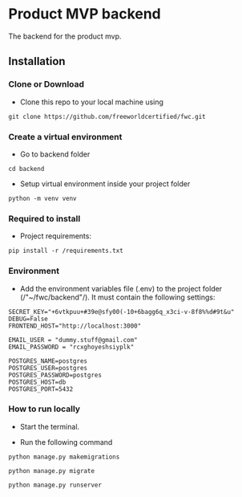 # Product MVP backend
The backend for the product mvp.

## Installation

### Clone or Download

-  Clone this repo to your local machine using   
```
git clone https://github.com/freeworldcertified/fwc.git
```

### Create a virtual environment

- Go to backend folder
```
cd backend
```

- Setup virtual environment inside your project folder
```
python -m venv venv
```

### Required to install

- Project requirements:
```
pip install -r /requirements.txt
```

### Environment

- Add the environment variables file (.env) to the project folder (/"~/fwc/backend"/).
It must contain the following settings:
```
SECRET_KEY="+6vtkpuu+#39e@sfy00(-10+6bagg6q_x3ci-v-8f8%%d#9t&u"
DEBUG=False
FRONTEND_HOST="http://localhost:3000"

EMAIL_USER = "dummy.stuff@gmail.com"
EMAIL_PASSWORD = "rcxghoyeshsiyplk"

POSTGRES_NAME=postgres
POSTGRES_USER=postgres
POSTGRES_PASSWORD=postgres
POSTGRES_HOST=db
POSTGRES_PORT=5432
```

### How to run locally

- Start the terminal.

- Run the following command
```
python manage.py makemigrations
```
```
python manage.py migrate
```
```
python manage.py runserver
```
